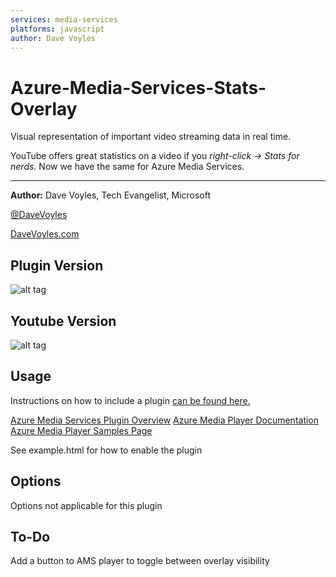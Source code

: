 ```yaml
---
services: media-services
platforms: javascript
author: Dave Voyles
---
```

# Azure-Media-Services-Stats-Overlay
Visual representation of important video streaming data in real time.

YouTube offers great statistics on a video if you *right-click -> Stats for nerds*. Now we have the same for Azure Media Services. 

----

**Author:** Dave Voyles, Tech Evangelist, Microsoft

[@DaveVoyles](http://www.twitter.com/DaveVoyles)

[DaveVoyles.com](http://www.davevoyles.com)


## Plugin Version

![alt tag](https://www.dropbox.com/s/nb5uugs39jsus3d/AMS-stats-overlay.PNG?raw=1)

## Youtube Version

![alt tag](https://www.dropbox.com/s/ds4zzih52zvrpfa/Screenshot%202016-10-28%2020.20.12.png?raw=1)


## Usage
Instructions on how to include a plugin [can be found here.](https://azure.microsoft.com/en-us/blog/azure-media-player-plugins/)

[Azure Media Services Plugin Overview](https://azure.microsoft.com/en-us/blog/azure-media-player-plugins/)
[Azure Media Player Documentation](https://amp.azure.net/libs/amp/latest/docs/index.html)
[Azure Media Player Samples Page](https://amp.azure.net/libs/amp/latest/docs/SAMPLES.html)


See example.html for how to enable the plugin 

## Options
Options not applicable for this plugin 

## To-Do
Add a button to AMS player to toggle between overlay visibility


